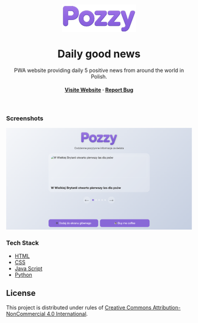 
<div align="center">

  <img src="assets/logo/pozzy_logo_nobg.png" alt="logo" width="200" height="auto" />
  <h1>Daily good news</h1>
  
  <p>
    PWA website providing daily 5 positive news from around the world in Polish.
  </p>
  

   
<h4>
    <a href="https://pozzy.vercel.app">Visite Website</a>
    <span> · </span>
    <a href="">Report Bug</a>
  </h4>
</div>

<br />

### Screenshots

<div align="center"> 
  <img src="assets/screenshot_web_big.png" alt="screenshot" />
</div>


### Tech Stack


  <ul>
    <li><a href="">HTML</a></li>
    <li><a href="">CSS</a></li>
    <li><a href="">Java Script</a></li>
    <li><a href="">Python</a></li>
</ul>


## License
This project is distributed under rules of [Creative Commons Attribution-NonCommercial 4.0 International](https://creativecommons.org/licenses/by-nc/4.0/).
